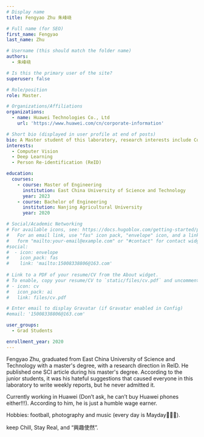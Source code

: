 ```yaml
---
# Display name
title: Fengyao Zhu 朱峰峣

# Full name (for SEO)
first_name: Fengyao
last_name: Zhu

# Username (this should match the folder name)
authors:
  - 朱峰峣

# Is this the primary user of the site?
superuser: false

# Role/position
role: Master.

# Organizations/Affiliations
organizations:
  - name: Huawei Technologies Co., Ltd
    url: 'https://www.huawei.com/cn/corporate-information'

# Short bio (displayed in user profile at end of posts)
bio: A Master student of this laboratory, research interests include Computer Vision and Person Re-identification (ReID).
interests:
  - Computer Vision
  - Deep Learning
  - Person Re-identification (ReID)

education:
  courses:
    - course: Master of Engineering
      institution: East China University of Science and Technology
      year: 2023
    - course: Bachelor of Engineering
      institution: Nanjing Agricultural University
      year: 2020

# Social/Academic Networking
# For available icons, see: https://docs.hugoblox.com/getting-started/page-builder/#icons
#   For an email link, use "fas" icon pack, "envelope" icon, and a link in the
#   form "mailto:your-email@example.com" or "#contact" for contact widget.
#social:
#  - icon: envelope
#    icon_pack: fas
#    link: 'mailto:15008338806@163.com'
    
# Link to a PDF of your resume/CV from the About widget.
# To enable, copy your resume/CV to `static/files/cv.pdf` and uncomment the lines below.
# - icon: cv
#   icon_pack: ai
#   link: files/cv.pdf

# Enter email to display Gravatar (if Gravatar enabled in Config)
#email: '15008338806@163.com'

user_groups:
  - Grad Students

enrollment_year: 2020
---
```


Fengyao Zhu, graduated from East China University of Science and Technology with a master's degree, with a research direction in ReID. He published one SCI article during his master's degree. According to the junior students, it was his hateful suggestions that caused everyone in this laboratory to write weekly reports, but he never admitted it.

Currently working in Huawei (Don’t ask, he can’t buy Huawei phones either!!!). According to him, he is just a humble wage earner.

Hobbies: football, photography and music (every day is Mayday🔵🔵🔵). 

keep Chill, Stay Real, and “興趣使然”.
